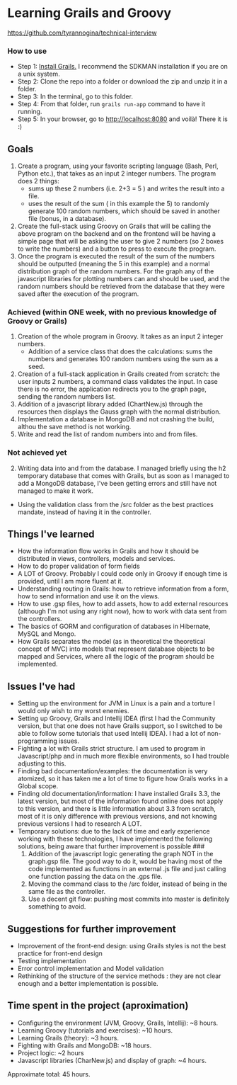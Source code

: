 # Learning Grails and Groovy #
https://github.com/tyrannogina/technical-interview

### How to use ###
* Step 1: [Install Grails.](https://grails.org/download.html) I recommend the SDKMAN installation if you are on a unix system.
* Step 2: Clone the repo into a folder or download the zip and unzip it in a folder.
* Step 3: In the terminal, go to this folder.
* Step 4: From that folder, run `grails run-app` command to have it running.
* Step 5: In your browser, go to [http://localhost:8080](http://localhost:8080) and voilà! There it is :)

## Goals ##
1. Create a program, using your favorite scripting language (Bash, Perl, Python etc.),  that takes as an input 2 integer numbers. The program does 2 things:
    * sums up these 2 numbers (i.e. 2+3 = 5 ) and writes the result into a file. 
    * uses the result of the sum ( in this example the 5) to randomly generate 100 random numbers, which should be saved in  another file (bonus, in a database). 
2. Create the full-stack using Groovy on Grails that will be calling the above program on the backend and on the frontend will be having a simple page that will be asking the user to give 2 numbers (so 2 boxes to write the numbers) and a button to press to execute the program. 
3. Once the program is executed the result of the sum of the numbers should be outputted (meaning the 5 in this example) and a normal distribution graph  of the  random numbers. 
For the graph any of the javascript libraries for plotting numbers can and should be used, and the random numbers should be retrieved from the database that they were saved after the execution of the program.

### Achieved (within ONE week, with no previous knowledge of Groovy or Grails) ###
1. Creation of the whole program in Groovy. It takes as an input 2 integer numbers. 
    * Addition of a service class that does the calculations: sums the numbers and generates 100 random numbers using the sum as a seed.
2. Creation of a full-stack application in Grails created from scratch: the user inputs 2 numbers, a command class validates the input. In case there is no error, the application redirects you to the graph page, sending the random numbers list. 
3. Addition of a javascript library added (ChartNew.js) through the resources then displays the Gauss graph with the normal distribution.
4. Implementation a database in MongoDB and not crashing the build, althou the save method is not working.
5. Write and read the list of random numbers into and from files.

### Not achieved yet ### 
2. Writing data into and from the database. I managed briefly using the h2 temporary database that comes with Grails, but as soon as I managed to add a MongoDB database, I've been getting errors and still have not managed to make it work.
* Using the validation class from the /src folder as the best practices mandate, instead of having it in the controller.

## Things I've learned ##
* How the information flow works in Grails and how it should be distributed in views, controllers, models and services.
* How to do proper validation of form fields
* A LOT of Groovy. Probably I could code only in Groovy if enough time is provided, until I am more fluent at it.
* Understanding routing in Grails: how to retrieve information from a form, how to send information and use it on the views.
* How to use .gsp files, how to add assets, how to add external resources (although I'm not using any right now), how to work with data sent from the controllers.
* The basics of GORM and configuration of databases in Hibernate, MySQL and Mongo.
* How Grails separates the model (as in theoretical the theoretical concept of MVC) into models that represent database objects to be mapped and Services, where all the logic of the program should be implemented.

## Issues I've had ##
* Setting up the environment for JVM in Linux is a pain and a torture I would only wish to my worst enemies.
* Setting up Groovy, Grails and Intellij IDEA (first I had the Community version, but that one does not have Grails support, so I switched to be able to follow some tutorials that used Intellij IDEA). I had a lot of non-programming issues.
* Fighting a lot with Grails strict structure. I am used to program in Javascript/php and in much more flexible environments, so I had trouble adjusting to this.
* Finding bad documentation/examples: the documentation is very atomized, so it has taken me a lot of time to figure how Grails works in a Global scope.
* Finding old documentation/information: I have installed Grails 3.3, the latest version, but most of the information found online does not apply to this version, and there is little information about 3.3 from scratch, most of it is only difference with previous versions, and not knowing previous versions I had to research A LOT.
* Temporary solutions: due to the lack of time and early experience working with these technologies, I have implemented the following solutions, being aware that further improvement is possible ### 
  1. Addition of the javascript logic generating the graph NOT in the graph.gsp file. The good way to do it, would be having most of the code implemented as functions in an external .js file and just calling one function passing the data on the .gps file.
  2. Moving the command class to the /src folder, instead of being in the same file as the controller.
  3. Use a decent git flow: pushing most commits into master is definitely something to avoid.

## Suggestions for further improvement ##
* Improvement of the front-end design: using Grails styles is not the best practice for front-end design
* Testing implementation
* Error control implementation and Model validation
* Rethinking of the structure of the service methods : they are not clear enough and a better implementation is possible.

## Time spent in the project (aproximation) ##
* Configuring the environment (JVM, Groovy, Grails, Intellij): ~8 hours.
* Learning Groovy (tutorials and exercises): ~10 hours.
* Learning Grails (theory): ~3 hours.
* Fighting with Grails and MongoDB: ~18 hours.
* Project logic: ~2 hours
* Javascript libraries (CharNew.js) and display of graph: ~4 hours.

Approximate total: 45 hours.
